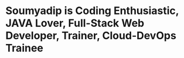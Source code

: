 # Soumyadip is Coding Enthusiastic, JAVA Lover, Full-Stack Web Developer, Trainer, Cloud-DevOps Trainee
